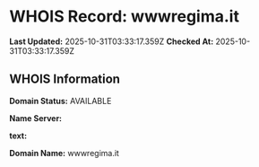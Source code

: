 # WHOIS Record: wwwregima.it

**Last Updated:** 2025-10-31T03:33:17.359Z
**Checked At:** 2025-10-31T03:33:17.359Z

## WHOIS Information

**Domain Status:** AVAILABLE

**Name Server:** 

**text:** 

**Domain Name:** wwwregima.it

